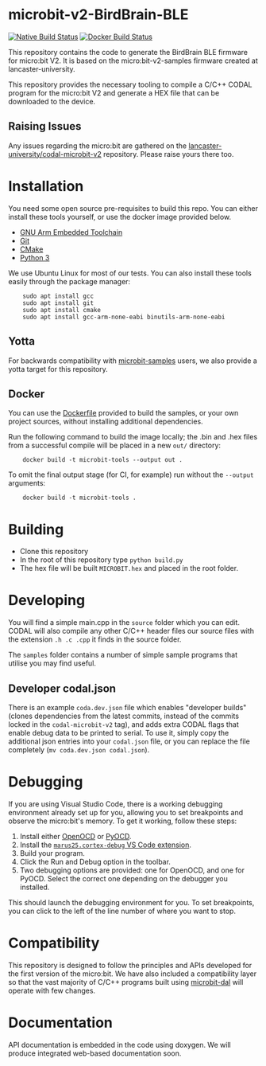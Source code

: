 # microbit-v2-BirdBrain-BLE

[![Native Build Status](https://github.com/lancaster-university/microbit-v2-samples/actions/workflows/build.yml/badge.svg)](https://github.com/lancaster-university/microbit-v2-samples/actions/workflows/build.yml) [![Docker Build Status](https://github.com/lancaster-university/microbit-v2-samples/actions/workflows/docker-image.yml/badge.svg)](https://github.com/lancaster-university/microbit-v2-samples/actions/workflows/docker-image.yml)

This repository contains the code to generate the BirdBrain BLE firmware for micro:bit V2. It is based on the micro:bit-v2-samples firmware created at lancaster-university.

This repository provides the necessary tooling to compile a C/C++ CODAL program for the micro:bit V2 and generate a HEX file that can be downloaded to the device.

## Raising Issues
Any issues regarding the micro:bit are gathered on the [lancaster-university/codal-microbit-v2](https://github.com/lancaster-university/codal-microbit-v2) repository. Please raise yours there too.

# Installation
You need some open source pre-requisites to build this repo. You can either install these tools yourself, or use the docker image provided below.

- [GNU Arm Embedded Toolchain](https://developer.arm.com/tools-and-software/open-source-software/developer-tools/gnu-toolchain/gnu-rm/downloads)
- [Git](https://git-scm.com)
- [CMake](https://cmake.org/download/)
- [Python 3](https://www.python.org/downloads/)

We use Ubuntu Linux for most of our tests. You can also install these tools easily through the package manager:

```
    sudo apt install gcc
    sudo apt install git
    sudo apt install cmake
    sudo apt install gcc-arm-none-eabi binutils-arm-none-eabi
```

## Yotta
For backwards compatibility with [microbit-samples](https://github.com/lancaster-university/microbit-samples) users, we also provide a yotta target for this repository.

## Docker
You can use the [Dockerfile](https://github.com/lancaster-university/microbit-v2-samples/blob/master/Dockerfile) provided to build the samples, or your own project sources, without installing additional dependencies.

Run the following command to build the image locally; the .bin and .hex files from a successful compile will be placed in a new `out/` directory:

```
    docker build -t microbit-tools --output out .
```

To omit the final output stage (for CI, for example) run without the `--output` arguments:

```
    docker build -t microbit-tools .
```

# Building
- Clone this repository
- In the root of this repository type `python build.py`
- The hex file will be built `MICROBIT.hex` and placed in the root folder.

# Developing
You will find a simple main.cpp in the `source` folder which you can edit. CODAL will also compile any other C/C++ header files our source files with the extension `.h .c .cpp` it finds in the source folder.

The `samples` folder contains a number of simple sample programs that utilise you may find useful.

## Developer codal.json

There is an example `coda.dev.json` file which enables "developer builds" (clones dependencies from the latest commits, instead of the commits locked in the `codal-microbit-v2` tag), and adds extra CODAL flags that enable debug data to be printed to serial.
To use it, simply copy the additional json entries into your `codal.json` file, or you can replace the file completely (`mv coda.dev.json codal.json`).

# Debugging
If you are using Visual Studio Code, there is a working debugging environment already set up for you, allowing you to set breakpoints and observe the micro:bit's memory. To get it working, follow these steps:

1. Install either [OpenOCD](http://openocd.org) or [PyOCD](https://github.com/pyocd/pyOCD).
2. Install the [`marus25.cortex-debug` VS Code extension](https://marketplace.visualstudio.com/items?itemName=marus25.cortex-debug).
3. Build your program.
4. Click the Run and Debug option in the toolbar.
5. Two debugging options are provided: one for OpenOCD, and one for PyOCD. Select the correct one depending on the debugger you installed.

This should launch the debugging environment for you. To set breakpoints, you can click to the left of the line number of where you want to stop.

# Compatibility
This repository is designed to follow the principles and APIs developed for the first version of the micro:bit. We have also included a compatibility layer so that the vast majority of C/C++ programs built using [microbit-dal](https://www.github.com/lancaster-university/microbit-dal) will operate with few changes.

# Documentation
API documentation is embedded in the code using doxygen. We will produce integrated web-based documentation soon.
